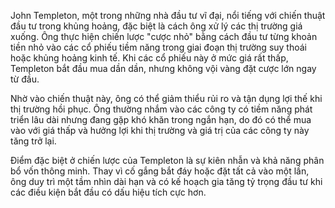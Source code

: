 John Templeton, một trong những nhà đầu tư vĩ đại, nổi tiếng với chiến thuật đầu tư trong khủng hoảng, đặc biệt là cách ông xử lý các thị trường giá xuống. Ông thực hiện chiến lược "cược nhỏ" bằng cách đầu tư từng khoản tiền nhỏ vào các cổ phiếu tiềm năng trong giai đoạn thị trường suy thoái hoặc khủng hoảng kinh tế. Khi các cổ phiếu này ở mức giá rất thấp, Templeton bắt đầu mua dần dần, nhưng không vội vàng đặt cược lớn ngay từ đầu.

Nhờ vào chiến thuật này, ông có thể giảm thiểu rủi ro và tận dụng lợi thế khi thị trường hồi phục. Ông thường nhắm vào các công ty có tiềm năng phát triển lâu dài nhưng đang gặp khó khăn trong ngắn hạn, do đó có thể mua vào với giá thấp và hưởng lợi khi thị trường và giá trị của các công ty này tăng trở lại.

Điểm đặc biệt ở chiến lược của Templeton là sự kiên nhẫn và khả năng phân bổ vốn thông minh. Thay vì cố gắng bắt đáy hoặc đặt tất cả vào một lần, ông duy trì một tầm nhìn dài hạn và có kế hoạch gia tăng tỷ trọng đầu tư khi các điều kiện bắt đầu có dấu hiệu tích cực hơn.